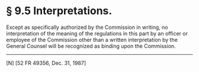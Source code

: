 # § 9.5   Interpretations.

Except as specifically authorized by the Commission in writing, no interpretation of the meaning of the regulations in this part by an officer or employee of the Commission other than a written interpretation by the General Counsel will be recognized as binding upon the Commission.



---

[N] [52 FR 49356, Dec. 31, 1987]





